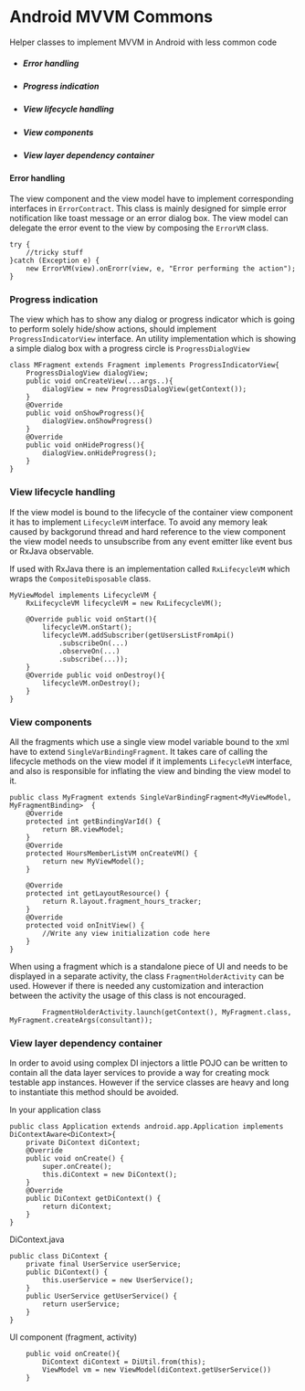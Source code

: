 # Android MVVM Commons

Helper classes to implement MVVM in Android with less common code
- ##### Error handling
- ##### Progress indication
- ##### View lifecycle handling
- ##### View components
- ##### View layer dependency container


#### Error handling

The view component and the view model have to implement corresponding interfaces in `ErrorContract`. This class is mainly designed for simple error notification like toast message or an error dialog box. The view model can delegate the error event to the view by composing the `ErrorVM` class.

    try {
        //tricky stuff
    }catch (Exception e) {
        new ErrorVM(view).onErorr(view, e, "Error performing the action");
    }



### Progress indication

The view which has to show any dialog or progress indicator which is going to perform solely hide/show actions, should implement `ProgressIndicatorView` interface. An utility implementation which is showing a simple dialog box with a progress circle is `ProgressDialogView`

    class MFragment extends Fragment implements ProgressIndicatorView{
        ProgressDialogView dialogView;
        public void onCreateView(...args..){
            dialogView = new ProgressDialogView(getContext());
        }
        @Override
        public void onShowProgress(){
            dialogView.onShowProgress()
        }
        @Override
        public void onHideProgress(){
            dialogView.onHideProgress();
        }
    }

### View lifecycle handling
If the view model is bound to the lifecycle of the container view component it has to implement `LifecycleVM` interface. To avoid any memory leak caused by backgorund thread and hard reference to the view component the view model needs to unsubscribe from any event emitter like event bus or RxJava observable.

If used with RxJava there is an implementation called `RxLifecycleVM` which wraps the `CompositeDisposable` class.

    MyViewModel implements LifecycleVM {
        RxLifecycleVM lifecycleVM = new RxLifecycleVM();

        @Override public void onStart(){
            lifecycleVM.onStart();
            lifecycleVM.addSubscriber(getUsersListFromApi()
                .subscribeOn(...)
                .observeOn(...)
                .subscribe(...));
        }
        @Override public void onDestroy(){
            lifecycleVM.onDestroy();
        }
    }

### View components
All the fragments which use a single view model variable bound to the xml have to extend `SingleVarBindingFragment`. It takes care of calling the lifecycle methods on the view model if it implements `LifecycleVM` interface, and also is responsible for inflating the view and binding the view model to it.

    public class MyFragment extends SingleVarBindingFragment<MyViewModel, MyFragmentBinding>  {
        @Override
        protected int getBindingVarId() {
            return BR.viewModel;
        }
        @Override
        protected HoursMemberListVM onCreateVM() {
            return new MyViewModel();
        }

        @Override
        protected int getLayoutResource() {
            return R.layout.fragment_hours_tracker;
        }
        @Override
        protected void onInitView() {
            //Write any view initialization code here
        }
    }

When using a fragment which is a standalone piece of UI and needs to be displayed in a separate activity, the class `FragmentHolderActivity` can be used. However if there is needed any customization and interaction between the activity the usage of this class is not encouraged.

            FragmentHolderActivity.launch(getContext(), MyFragment.class, MyFragment.createArgs(consultant));

### View layer dependency container
In order to avoid using complex DI injectors a little POJO can be written to contain all the data layer services to provide a way for creating mock testable app instances. However if the service classes are heavy and long to instantiate this method should be avoided.

In your application class

    public class Application extends android.app.Application implements DiContextAware<DiContext>{
        private DiContext diContext;
        @Override
        public void onCreate() {
            super.onCreate();
            this.diContext = new DiContext();
        }
        @Override
        public DiContext getDiContext() {
            return diContext;
        }
    }

DiContext.java

    public class DiContext {
        private final UserService userService;
        public DiContext() {
            this.userService = new UserService();
        }
        public UserService getUserService() {
            return userService;
        }
    }

UI component (fragment, activity)

        public void onCreate(){
            DiContext diContext = DiUtil.from(this);
            ViewModel vm = new ViewModel(diContext.getUserService())
        }


